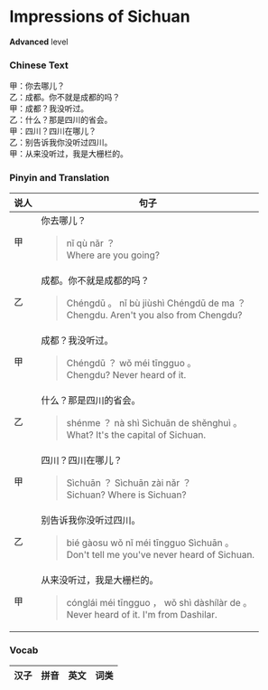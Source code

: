 # Impressions of Sichuan
**Advanced** level
### Chinese Text
甲：你去哪儿？<br />乙：成都。你不就是成都的吗？<br />甲：成都？我没听过。<br />乙：什么？那是四川的省会。<br />甲：四川？四川在哪儿？<br />乙：别告诉我你没听过四川。<br />甲：从来没听过，我是大栅栏的。

### Pinyin and Translation
|说人|句子|
|----|----|
|甲|你去哪儿？<blockquote>nǐ qù nǎr ？<br />Where are you going?</blockquote>|
|乙|成都。你不就是成都的吗？<blockquote>Chéngdū 。 nǐ bù jiùshì Chéngdū de ma ？<br />Chengdu. Aren't you also from Chengdu?</blockquote>|
|甲|成都？我没听过。<blockquote>Chéngdū ？ wǒ méi tīngguo 。<br />Chengdu? Never heard of it.</blockquote>|
|乙|什么？那是四川的省会。<blockquote>shénme ？ nà shì Sìchuān de shěnghuì 。<br />What? It's the capital of Sichuan.</blockquote>|
|甲|四川？四川在哪儿？<blockquote>Sìchuān ？ Sìchuān zài nǎr ？<br />Sichuan? Where is Sichuan?</blockquote>|
|乙|别告诉我你没听过四川。<blockquote>bié gàosu wǒ nǐ méi tīngguo Sìchuān 。<br />Don't tell me you've never heard of Sichuan.</blockquote>|
|甲|从来没听过，我是大栅栏的。<blockquote>cónglái méi tīngguo ， wǒ shì dàshílàr de 。<br />Never heard of it. I'm from Dashilar.</blockquote>|
### Vocab
|汉子|拼音|英文|词类|
|----|----|----|----|